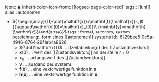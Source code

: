 icon:: ♟
inherit-color-icon-from:: [[logseq-page-color-red]]
tags:: [[uni]]
alias:: autonomen

- ${ \begin{array}{l l}{\dot{\mathbf{x}}=\mathbf{f}(\mathbf{x})~,}&{{}\qquad\mathbf{x}(0)=\mathbf{x}_{0}}\\ {\mathbf{y}=\mathbf{h}(\mathbf{x})}\end{array}}$
  tags:: formel, autonom, system
  bezeichnung:: form eines [[autonomen]] systems
  id:: 6729bee5-0c5a-4946-8764-29f1eb4a8626
	- ${\dot{\mathbf{x}}}$ ... [[zeitableitung]] des [[Zustandsvektors]]
	- ${\mathbf{x}(0)}$ ... wert des [[Zustandsvektors]] an der stelle $t=0$
	- ${\mathbf{x}_0}$ ... anfangswert des [[Zustandsvektors]]
	- ${\mathbf{y}}$ ... ausgang des systems
	- ${\mathbf{f}(\mathbf{x})}$ ... eine vektorwertige funktion in $\mathbf{x}$
	- ${\mathbf{h}(\mathbf{x})}$ ... eine vektorwertige funktion in $\mathbf{x}$